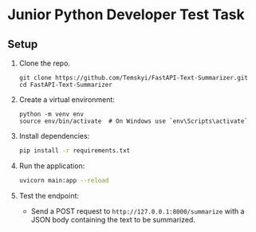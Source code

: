 # Junior Python Developer Test Task

## Setup

1. Clone the repo.
   ```
   git clone https://github.com/Temskyi/FastAPI-Text-Summarizer.git
   cd FastAPI-Text-Summarizer
   ```

2. Create a virtual environment:
   ```
   python -m venv env
   source env/bin/activate  # On Windows use `env\Scripts\activate`
   ```

3. Install dependencies:
   ```bash
   pip install -r requirements.txt
   ```

4. Run the application:
   ```bash
   uvicorn main:app --reload
   ```

5. Test the endpoint:
   - Send a POST request to `http://127.0.0.1:8000/summarize` with a JSON body containing the text to be summarized.
